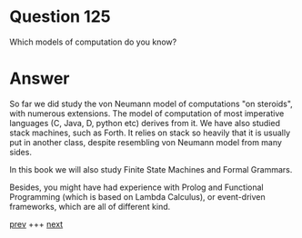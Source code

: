 
# Question 125


Which models of computation do you know?


# Answer



So far we did study the von Neumann model of computations "on steroids", with 
numerous extensions. The model of computation of most imperative languages 
(C, Java, D, python etc) derives from it.  We have also studied stack machines,
such as Forth. It relies on stack so heavily that it is usually put in another 
class, despite resembling von Neumann model from many sides. 

In this book we will also study Finite State Machines and Formal Grammars.

Besides, you might have had experience with Prolog and Functional Programming (which is
based on Lambda Calculus), or event-driven frameworks, which are all of different kind.



[prev](124.md) +++ [next](126.md)
